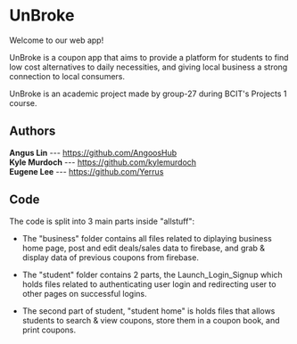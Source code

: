# UnBroke

Welcome to our web app!

UnBroke is a coupon app that aims to provide a platform for students to find low cost alternatives to daily necessities,
and giving local business a strong connection to local consumers.

UnBroke is an academic project made by group-27 during BCIT's Projects 1 course.

## Authors

<b>Angus Lin</b> --- https://github.com/AngoosHub<br/>
<b>Kyle Murdoch</b> --- https://github.com/kylemurdoch<br/>
<b>Eugene Lee</b> --- https://github.com/Yerrus

## Code

The code is split into 3 main parts inside "allstuff":

- The "business" folder contains all files related to diplaying business home page, post and edit deals/sales data to
firebase, and grab & display data of previous coupons from firebase.

- The "student" folder contains 2 parts, the Launch_Login_Signup which holds files related to authenticating user login
and redirecting user to other pages on successful logins.

- The second part of student, "student home" is holds files that allows students to search & view coupons, store them
in a coupon book, and print coupons.
